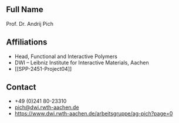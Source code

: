 ## Full Name
Prof. Dr. Andrij Pich

## Affiliations
- Head, Functional and Interactive Polymers
- DWI – Leibniz Institute for Interactive Materials, Aachen
- [[SPP-2451-Project04]]
## Contact
- +49 (0)241 80-23310
- pich@dwi.rwth-aachen.de
- https://www.dwi.rwth-aachen.de/arbeitsgruppe/ag-pich?page=0
